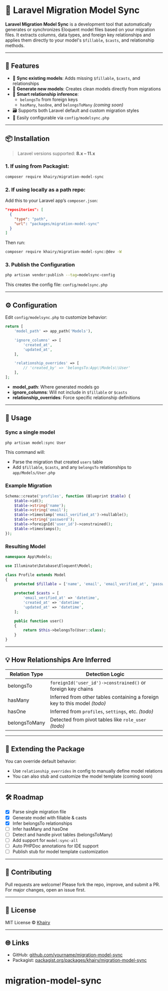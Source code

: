 # 🧬 Laravel Migration Model Sync

**Laravel Migration Model Sync** is a development tool that automatically generates or synchronizes Eloquent model files based on your migration files. It extracts columns, data types, and foreign key relationships and applies them directly to your model's `$fillable`, `$casts`, and relationship methods.

---

## 🚀 Features

- 🔄 **Sync existing models**: Adds missing `$fillable`, `$casts`, and relationships
- 🧱 **Generate new models**: Creates clean models directly from migrations
- 🧠 **Smart relationship inference**:
  - `belongsTo` from foreign keys
  - `hasMany`, `hasOne`, and `belongsToMany` *(coming soon)*
- 🗃 Supports both Laravel default and custom migration styles
- 📁 Easily configurable via `config/modelsync.php`

---

## 📦 Installation

> Laravel versions supported: **8.x – 11.x**

### 1. If using from Packagist:
```bash
composer require khairy/migration-model-sync
```

### 2. If using locally as a path repo:
Add this to your Laravel app’s `composer.json`:
```json
"repositories": [
  {
    "type": "path",
    "url": "packages/migration-model-sync"
  }
]
```
Then run:
```bash
composer require khairy/migration-model-sync:@dev -W
```

### 3. Publish the Configuration
```bash
php artisan vendor:publish --tag=modelsync-config
```

This creates the config file: `config/modelsync.php`

---

## ⚙️ Configuration

Edit `config/modelsync.php` to customize behavior:

```php
return [
    'model_path' => app_path('Models'),

    'ignore_columns' => [
        'created_at',
        'updated_at',
    ],

    'relationship_overrides' => [
        // 'created_by' => 'belongsTo:App\\Models\\User'
    ],
];
```

- **model_path**: Where generated models go
- **ignore_columns**: Will not include in `$fillable` or `$casts`
- **relationship_overrides**: Force specific relationship definitions

---

## 🧪 Usage

### Sync a single model
```bash
php artisan model:sync User
```
This command will:
- Parse the migration that created `users` table
- Add `$fillable`, `$casts`, and any `belongsTo` relationships to `app/Models/User.php`

### Example Migration
```php
Schema::create('profiles', function (Blueprint $table) {
    $table->id();
    $table->string('name');
    $table->string('email');
    $table->timestamp('email_verified_at')->nullable();
    $table->string('password');
    $table->foreignId('user_id')->constrained();
    $table->timestamps();
});
```

### Resulting Model
```php
namespace App\Models;

use Illuminate\Database\Eloquent\Model;

class Profile extends Model
{
    protected $fillable = ['name', 'email', 'email_verified_at', 'password', 'user_id'];

    protected $casts = [
        'email_verified_at' => 'datetime',
        'created_at' => 'datetime',
        'updated_at' => 'datetime',
    ];

    public function user()
    {
        return $this->belongsTo(User::class);
    }
}
```

---

## 💡 How Relationships Are Inferred

| Relation Type   | Detection Logic                                                                 |
|----------------|----------------------------------------------------------------------------------|
| belongsTo       | `foreignId('user_id')->constrained()` or foreign key chains                     |
| hasMany         | Inferred from other tables containing a foreign key to this model *(todo)*     |
| hasOne          | Inferred from `profiles`, `settings`, etc. *(todo)*                             |
| belongsToMany   | Detected from pivot tables like `role_user` *(todo)*                            |

---

## 🧩 Extending the Package

You can override default behavior:
- Use `relationship_overrides` in config to manually define model relations
- You can also stub and customize the model template (coming soon)

---

## 🛠 Roadmap

- [x] Parse single migration file
- [x] Generate model with fillable & casts
- [x] Infer belongsTo relationships
- [ ] Infer hasMany and hasOne
- [ ] Detect and handle pivot tables (belongsToMany)
- [ ] Add support for `model:sync-all`
- [ ] Auto PHPDoc annotations for IDE support
- [ ] Publish stub for model template customization

---

## 🤝 Contributing

Pull requests are welcome! Please fork the repo, improve, and submit a PR. For major changes, open an issue first.

---

## 📄 License

MIT License © [Khairy](https://github.com/yourname)

---

## 🌐 Links
- GitHub: [github.com/yourname/migration-model-sync](https://github.com/yourname/migration-model-sync)
- Packagist: [packagist.org/packages/khairy/migration-model-sync](https://packagist.org/packages/khairy/migration-model-sync)
# migration-model-sync
